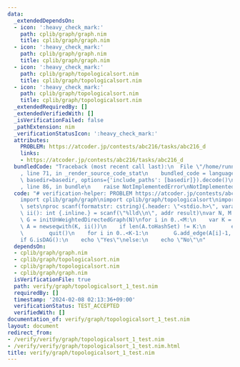 ```yaml
---
data:
  _extendedDependsOn:
  - icon: ':heavy_check_mark:'
    path: cplib/graph/graph.nim
    title: cplib/graph/graph.nim
  - icon: ':heavy_check_mark:'
    path: cplib/graph/graph.nim
    title: cplib/graph/graph.nim
  - icon: ':heavy_check_mark:'
    path: cplib/graph/topologicalsort.nim
    title: cplib/graph/topologicalsort.nim
  - icon: ':heavy_check_mark:'
    path: cplib/graph/topologicalsort.nim
    title: cplib/graph/topologicalsort.nim
  _extendedRequiredBy: []
  _extendedVerifiedWith: []
  _isVerificationFailed: false
  _pathExtension: nim
  _verificationStatusIcon: ':heavy_check_mark:'
  attributes:
    PROBLEM: https://atcoder.jp/contests/abc216/tasks/abc216_d
    links:
    - https://atcoder.jp/contests/abc216/tasks/abc216_d
  bundledCode: "Traceback (most recent call last):\n  File \"/home/runner/.local/lib/python3.10/site-packages/onlinejudge_verify/documentation/build.py\"\
    , line 71, in _render_source_code_stat\n    bundled_code = language.bundle(stat.path,\
    \ basedir=basedir, options={'include_paths': [basedir]}).decode()\n  File \"/home/runner/.local/lib/python3.10/site-packages/onlinejudge_verify/languages/nim.py\"\
    , line 86, in bundle\n    raise NotImplementedError\nNotImplementedError\n"
  code: "# verification-helper: PROBLEM https://atcoder.jp/contests/abc216/tasks/abc216_d\n\
    import cplib/graph/graph\nimport cplib/graph/topologicalsort\nimport sequtils,\
    \ sets\nproc scanf(formatstr: cstring){.header: \"<stdio.h>\", varargs.}\nproc\
    \ ii(): int {.inline.} = scanf(\"%lld\\n\", addr result)\nvar N, M = ii()\nvar\
    \ G = initUnWeightedDirectedGraph(N)\nfor i in 0..<M:\n    var K = ii()\n    var\
    \ A = newseqwith(K, ii())\n    if len(A.toHashSet) != K:\n        echo \"No\"\n\
    \        quit()\n    for i in 0..<K-1:\n        G.add_edge(A[i]-1, A[i+1]-1)\n\
    if G.isDAG():\n    echo \"Yes\"\nelse:\n    echo \"No\"\n"
  dependsOn:
  - cplib/graph/graph.nim
  - cplib/graph/topologicalsort.nim
  - cplib/graph/topologicalsort.nim
  - cplib/graph/graph.nim
  isVerificationFile: true
  path: verify/graph/topologicalsort_1_test.nim
  requiredBy: []
  timestamp: '2024-02-08 02:13:36+09:00'
  verificationStatus: TEST_ACCEPTED
  verifiedWith: []
documentation_of: verify/graph/topologicalsort_1_test.nim
layout: document
redirect_from:
- /verify/verify/graph/topologicalsort_1_test.nim
- /verify/verify/graph/topologicalsort_1_test.nim.html
title: verify/graph/topologicalsort_1_test.nim
---
```

